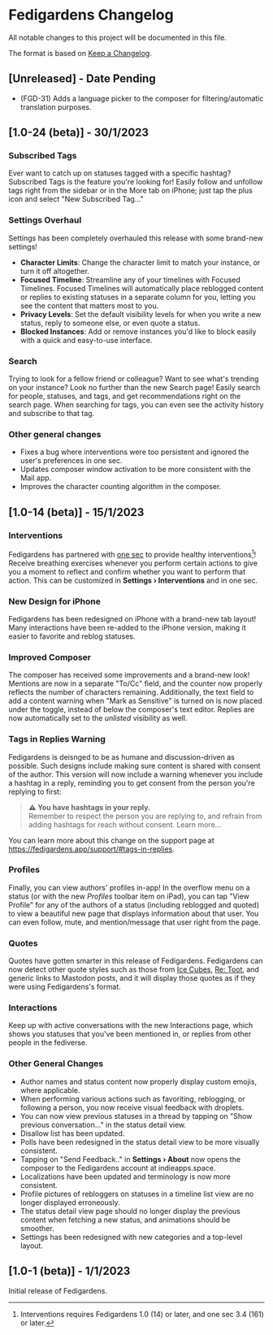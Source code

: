 # Fedigardens Changelog

All notable changes to this project will be documented in this file.

The format is based on [Keep a Changelog](https://keepachangelog.com/en/1.0.0/).

<!--
If you need to list changes to this changelog but there isn't an entry for it, create one using the following format:

## [Unreleased] - Date Pending

And list your changes under that.
-->

## [Unreleased] - Date Pending
- (FGD-31) Adds a language picker to the composer for filtering/automatic translation purposes.

## [1.0-24 (beta)] - 30/1/2023

### Subscribed Tags
Ever want to catch up on statuses tagged with a specific hashtag? Subscribed Tags is the feature you're looking for! Easily follow and unfollow tags right from the sidebar or in the More tab on iPhone; just tap the plus icon and select "New Subscribed Tag..."

### Settings Overhaul
Settings has been completely overhauled this release with some brand-new settings!
- **Character Limits**: Change the character limit to match your instance, or turn it off altogether.
- **Focused Timeline**: Streamline any of your timelines with Focused Timelines. Focused Timelines will automatically place reblogged content or replies to existing statuses in a separate column for you, letting you see the content that matters most to you.
- **Privacy Levels**: Set the default visibility levels for when you write a new status, reply to someone else, or even quote a status.
- **Blocked Instances**: Add or remove instances you'd like to block easily with a quick and easy-to-use interface.

### Search
Trying to look for a fellow friend or colleague? Want to see what's trending on your instance? Look no further than the new Search page! Easily search for people, statuses, and tags, and get recommendations right on the search page. When searching for tags, you can even see the activity history and subscribe to that tag.

### Other general changes
- Fixes a bug where interventions were too persistent and ignored the user's preferences in one sec.
- Updates composer window activation to be more consistent with the Mail app.
- Improves the character counting algorithm in the composer.


## [1.0-14 (beta)] - 15/1/2023

### Interventions
Fedigardens has partnered with [one sec](https://one-sec.app) to provide healthy interventions[^1]! Receive breathing exercises whenever you perform certain actions to give you a moment to reflect and confirm whether you want to perform that action. This can be customized in **Settings &rsaquo; Interventions** and in one sec.

### New Design for iPhone
Fedigardens has been redesigned on iPhone with a brand-new tab layout! Many interactions have been re-added to the iPhone version, making it easier to favorite and reblog statuses.

### Improved Composer
The composer has received some improvements and a brand-new look! Mentions are now in a separate "To/Cc" field, and the counter now properly reflects the number of characters remaining. Additionally, the text field to add a content warning when "Mark as Sensitive" is turned on is now placed under the toggle, instead of below the composer's text editor. Replies are now automatically set to the _unlisted_ visibility as well.

### Tags in Replies Warning
Fedigardens is deisnged to be as humane and discussion-driven as possible. Such designs include making sure content is shared with consent of the author. This version will now include a warning whenever you include a hashtag in a reply, reminding you to get consent from the person you're replying to first:

> **⚠️ You have hashtags in your reply.**  
> Remember to respect the person you are replying to, and refrain from adding hashtags for reach without consent. Learn more...

You can learn more about this change on the support page at https://fedigardens.app/support/#tags-in-replies.

### Profiles
Finally, you can view authors' profiles in-app! In the overflow menu on a status (or with the new *Profiles* toolbar item on iPad), you can tap "View Profile" for any of the authors of a status (including reblogged and quoted) to view a beautiful new page that displays information about that user. You can even follow, mute, and mention/message that user right from the page.

### Quotes
Quotes have gotten smarter in this release of Fedigardens. Fedigardens can now detect other quote styles such as those from [Ice Cubes](https://github.com/Dimillian/IceCubesApp), [Re: Toot](https://retoot.app), and generic links to Mastodon posts, and it will display those quotes as if they were using Fedigardens's format.

### Interactions
Keep up with active conversations with the new Interactions page, which shows you statuses that you've been mentioned in, or replies from other people in the fediverse.

### Other General Changes
- Author names and status content now properly display custom emojis, where applicable.
- When performing various actions such as favoriting, reblogging, or following a person, you now receive visual feedback with droplets.
- You can now view previous statuses in a thread by tapping on "Show previous conversation..." in the status detail view.
- Disallow list has been updated.
- Polls have been redesigned in the status detail view to be more visually consistent.
- Tapping on "Send Feedback.." in **Settings &rsaquo; About** now opens the composer to the Fedigardens account at indieapps.space.
- Localizations have been updated and terminology is now more consistent.
- Profile pictures of rebloggers on statuses in a timeline list view are no longer displayed erroneously.
- The status detail view page should no longer display the previous content when fetching a new status, and animations should be smoother.
- Settings has been redesigned with new categories and a top-level layout.

## [1.0-1 (beta)] - 1/1/2023

Initial release of Fedigardens.

[^1]: Interventions requires Fedigardens 1.0 (14) or later, and one sec 3.4 (161) or later.

